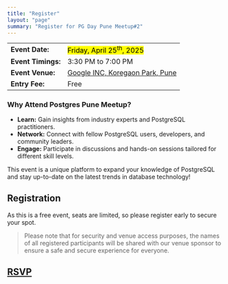 ```yaml
---
title: "Register"
layout: "page"
summary: "Register for PG Day Pune Meetup#2"
---
```


|                    |                                                             |
| ------------------ | ----------------------------------------------------------- |
| **Event Date:**    | <mark>Friday, April 25<sup>th</sup>, 2025</mark>            |
| **Event Timings:** | 3:30 PM to 7:00 PM                                          |
| **Event Venue:**   | [Google INC, Koregaon Park, Pune](https://g.co/kgs/VsN3gmP) |
| **Entry Fee:**     | Free                                                        |

### Why Attend Postgres Pune Meetup?

- **Learn:** Gain insights from industry experts and PostgreSQL practitioners.
- **Network:** Connect with fellow PostgreSQL users, developers, and community leaders.
- **Engage:** Participate in discussions and hands-on sessions tailored for different skill levels.

This event is a unique platform to expand your knowledge of PostgreSQL and stay up-to-date on the latest trends in database technology!

## Registration

As this is a free event, seats are limited, so please register early to secure your spot.

> Please note that for security and venue access purposes, the names of all registered participants will be shared with our venue sponsor to ensure a safe and secure experience for everyone.

<h2>
    <!-- <a class="button" href="https://workspace.google.com/intl/en_in/products/docs/" rel="noopener" title="RSVP" target="_blank"> -->
    <a class="button" href="#" onclick="alert('RSVP is not open yet. Check back soon!'); return false;">
    <span class="button-inner">
        RSVP
    </span>
    </a>
</h2>

